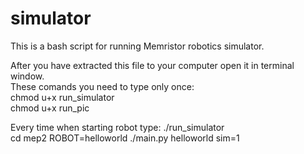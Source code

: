 # simulator
This is a bash script for running Memristor robotics simulator.

After you have extracted this file to your computer open it in terminal window.    
These comands you need to type only once:  
chmod u+x run_simulator    
chmod u+x run_pic    

Every time when starting robot type:
./run_simulator    
cd mep2
ROBOT=helloworld ./main.py helloworld sim=1


